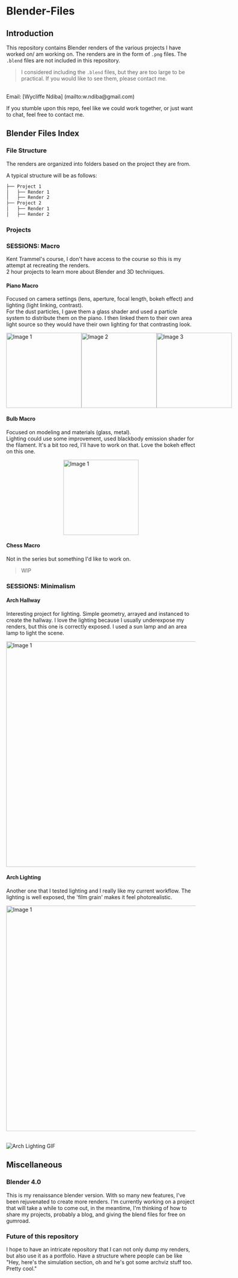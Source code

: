 # Blender-Files

## Introduction

This repository contains Blender renders of the various projects I have worked on/ am working on. The renders are in the form of `.png` files. The `.blend` files are not included in this repository.
>I considered including the `.blend` files, but they are too large to be practical. If you would like to see them, please contact me.
<br />
Email: [Wycliffe Ndiba] (mailto:w.ndiba@gmail.com)

If you stumble upon this repo, feel like we could work together, or just want to chat, feel free to contact me.

## Blender Files Index

### File Structure

The renders are organized into folders based on the project they are from.

A typical structure will be as follows:

```bash
├── Project 1
│   ├── Render 1
│   ├── Render 2
├── Project 2
│   ├── Render 1
│   ├── Render 2
```

### Projects

### SESSIONS: Macro

Kent Trammel's course, I don't have access to the course so this is my attempt at recreating the renders.
<br >
2 hour projects to learn more about Blender and 3D techniques.

#### Piano Macro

Focused on camera settings (lens, aperture, focal length, bokeh effect) and lighting (light linking, contrast).
<br >
For the dust particles, I gave them a glass shader and used a particle system to distribute them on the piano. I then linked them to their own area light source so they would have their own lighting for that contrasting look.

<div style="display: flex; justify-content: space-around;">
    <img src="./README-images/piano_macro.png" alt="Image 1" width="200"/>
    <img src="./README-images/piano_macro1.png" alt="Image 2" width="200"/>
    <img src="./README-images/piano_macro2.png" alt="Image 3" width="200"/>
</div>

#### Bulb Macro

Focused on modeling and materials (glass, metal).
<br >
Lighting could use some improvement, used blackbody emission shader for the filament. It's a bit too red, I'll have to work on that. Love the bokeh effect on this one.

<div style="display: flex; justify-content: space-around;">
    <img src="./README-images/bulb_scene_test.png" alt="Image 1" height="200"/>
</div>

#### Chess Macro

Not in the series but something I'd like to work on.

> WIP

### SESSIONS: Minimalism

#### Arch Hallway

Interesting project for lighting. Simple geometry, arrayed and instanced to create the hallway. I love the lighting because I usually underexpose my renders, but this one is correctly exposed. I used a sun lamp and an area lamp to light the scene.

<div style="display: flex; justify-content: space-around;">
    <img src="./README-images/archviz_render_1.png" alt="Image 1" width="600"/>
</div>

#### Arch Lighting

Another one that I tested lighting and I really like my current workflow. The lighting is well exposed, the 'film grain' makes it feel photorealistic.
<br >


<div style="display: flex; justify-content: space-around;">
    <img src="./README-images/archlighting_test1.jpg" alt="Image 1" width="600"/>
</div>

<br >

![Arch Lighting GIF](./README-images/10001-0060.gif)

## Miscellaneous

### Blender 4.0

This is my renaissance blender version. With so many new features, I've been rejuvenated to create more renders. I'm currently working on a project that will take a while to come out, in the meantime, I'm thinking of how to share my projects, probably a blog, and giving the blend files for free on gumroad.

### Future of this repository

I hope to have an intricate repository that I can not only dump my renders, but also use it as a portfolio. Have a structure where people can be like "Hey, here's the simulation section, oh and he's got some archviz stuff too. Pretty cool."

